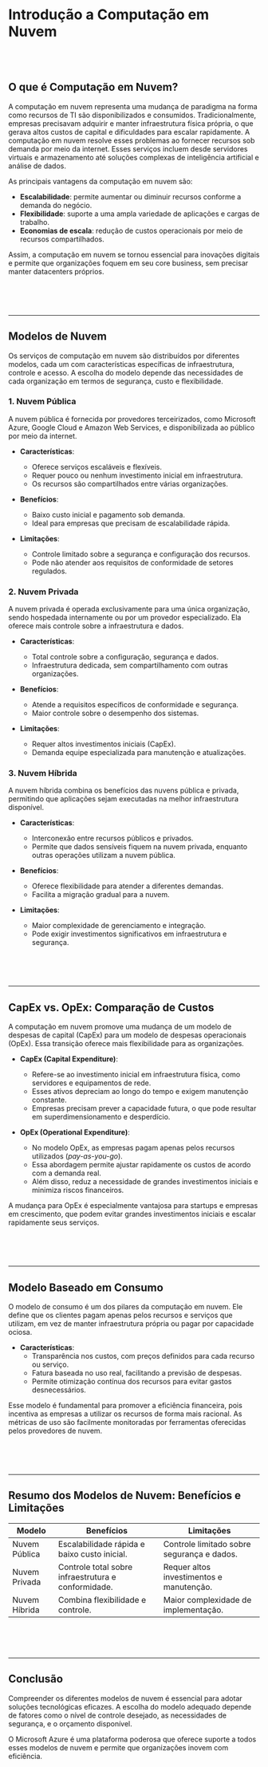 # **Introdução a Computação em Nuvem**

<br><br>

## **O que é Computação em Nuvem?**

A computação em nuvem representa uma mudança de paradigma na forma como recursos de TI são disponibilizados e consumidos. Tradicionalmente, empresas precisavam adquirir e manter infraestrutura física própria, o que gerava altos custos de capital e dificuldades para escalar rapidamente. A computação em nuvem resolve esses problemas ao fornecer recursos sob demanda por meio da internet. Esses serviços incluem desde servidores virtuais e armazenamento até soluções complexas de inteligência artificial e análise de dados.

As principais vantagens da computação em nuvem são:
- **Escalabilidade**: permite aumentar ou diminuir recursos conforme a demanda do negócio.
- **Flexibilidade**: suporte a uma ampla variedade de aplicações e cargas de trabalho.
- **Economias de escala**: redução de custos operacionais por meio de recursos compartilhados.

Assim, a computação em nuvem se tornou essencial para inovações digitais e permite que organizações foquem em seu core business, sem precisar manter datacenters próprios.

<br><br><br>

---

## **Modelos de Nuvem**

Os serviços de computação em nuvem são distribuídos por diferentes modelos, cada um com características específicas de infraestrutura, controle e acesso. A escolha do modelo depende das necessidades de cada organização em termos de segurança, custo e flexibilidade.

### **1. Nuvem Pública**

A nuvem pública é fornecida por provedores terceirizados, como Microsoft Azure, Google Cloud e Amazon Web Services, e disponibilizada ao público por meio da internet.

- **Características**:
    - Oferece serviços escaláveis e flexíveis.
    - Requer pouco ou nenhum investimento inicial em infraestrutura.
    - Os recursos são compartilhados entre várias organizações.

- **Benefícios**:
    - Baixo custo inicial e pagamento sob demanda.
    - Ideal para empresas que precisam de escalabilidade rápida.

- **Limitações**:
    - Controle limitado sobre a segurança e configuração dos recursos.
    - Pode não atender aos requisitos de conformidade de setores regulados.

### **2. Nuvem Privada**

A nuvem privada é operada exclusivamente para uma única organização, sendo hospedada internamente ou por um provedor especializado. Ela oferece mais controle sobre a infraestrutura e dados.

- **Características**:
    - Total controle sobre a configuração, segurança e dados.
    - Infraestrutura dedicada, sem compartilhamento com outras organizações.

- **Benefícios**:
    - Atende a requisitos específicos de conformidade e segurança.
    - Maior controle sobre o desempenho dos sistemas.

- **Limitações**:
    - Requer altos investimentos iniciais (CapEx).
    - Demanda equipe especializada para manutenção e atualizações.

### **3. Nuvem Híbrida**

A nuvem híbrida combina os benefícios das nuvens pública e privada, permitindo que aplicações sejam executadas na melhor infraestrutura disponível.

- **Características**:
    - Interconexão entre recursos públicos e privados.
    - Permite que dados sensíveis fiquem na nuvem privada, enquanto outras operações utilizam a nuvem pública.

- **Benefícios**:
    - Oferece flexibilidade para atender a diferentes demandas.
    - Facilita a migração gradual para a nuvem.

- **Limitações**:
    - Maior complexidade de gerenciamento e integração.
    - Pode exigir investimentos significativos em infraestrutura e segurança.

<br><br><br>

---

## **CapEx vs. OpEx: Comparação de Custos**

A computação em nuvem promove uma mudança de um modelo de despesas de capital (CapEx) para um modelo de despesas operacionais (OpEx). Essa transição oferece mais flexibilidade para as organizações.

- **CapEx (Capital Expenditure)**:
    - Refere-se ao investimento inicial em infraestrutura física, como servidores e equipamentos de rede.
    - Esses ativos depreciam ao longo do tempo e exigem manutenção constante.
    - Empresas precisam prever a capacidade futura, o que pode resultar em superdimensionamento e desperdício.

- **OpEx (Operational Expenditure)**:
    - No modelo OpEx, as empresas pagam apenas pelos recursos utilizados (*pay-as-you-go*).
    - Essa abordagem permite ajustar rapidamente os custos de acordo com a demanda real.
    - Além disso, reduz a necessidade de grandes investimentos iniciais e minimiza riscos financeiros.

A mudança para OpEx é especialmente vantajosa para startups e empresas em crescimento, que podem evitar grandes investimentos iniciais e escalar rapidamente seus serviços.

<br><br><br>

---

## **Modelo Baseado em Consumo**

O modelo de consumo é um dos pilares da computação em nuvem. Ele define que os clientes pagam apenas pelos recursos e serviços que utilizam, em vez de manter infraestrutura própria ou pagar por capacidade ociosa.

- **Características**:
    - Transparência nos custos, com preços definidos para cada recurso ou serviço.
    - Fatura baseada no uso real, facilitando a previsão de despesas.
    - Permite otimização contínua dos recursos para evitar gastos desnecessários.

Esse modelo é fundamental para promover a eficiência financeira, pois incentiva as empresas a utilizar os recursos de forma mais racional. As métricas de uso são facilmente monitoradas por ferramentas oferecidas pelos provedores de nuvem.

<br><br><br>

---

## **Resumo dos Modelos de Nuvem: Benefícios e Limitações**

| Modelo | Benefícios | Limitações |
| - | - | - |
| Nuvem Pública | Escalabilidade rápida e baixo custo inicial. | Controle limitado sobre segurança e dados. |
| Nuvem Privada | Controle total sobre infraestrutura e conformidade. | Requer altos investimentos e manutenção. |
| Nuvem Híbrida | Combina flexibilidade e controle. | Maior complexidade de implementação. |

<br><br><br>

---

## **Conclusão**

Compreender os diferentes modelos de nuvem é essencial para adotar soluções tecnológicas eficazes. A escolha do modelo adequado depende de fatores como o nível de controle desejado, as necessidades de segurança, e o orçamento disponível.

O Microsoft Azure é uma plataforma poderosa que oferece suporte a todos esses modelos de nuvem e permite que organizações inovem com eficiência.